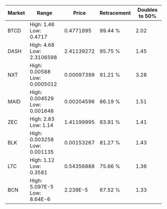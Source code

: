 | Market | Range | Price| Retracement | Doubles to 50% |
| --- | --- | --- | --- | --- |
| BTCD | High: 1.46<br />Low: 0.4717 | 0.4771895 | 99.44 % | 2.02 |
| DASH | High: 4.68<br />Low: 2.3106598 | 2.41139272 | 95.75 % | 1.45 |
| NXT | High: 0.00588<br />Low: 0.0005012 | 0.00097399 | 91.21 % | 3.28 |
| MAID | High: 0.004529<br />Low: 0.001648 | 0.00204596 | 86.19 % | 1.51 |
| ZEC | High: 2.83<br />Low: 1.14 | 1.41199995 | 83.91 % | 1.41 |
| BLK | High: 0.003258<br />Low: 0.001135 | 0.00153267 | 81.27 % | 1.43 |
| LTC | High: 1.12<br />Low: 0.3581 | 0.54356888 | 75.66 % | 1.36 |
| BCN | High: 5.097E-5<br />Low: 8.64E-6 | 2.239E-5 | 67.52 % | 1.33 |

